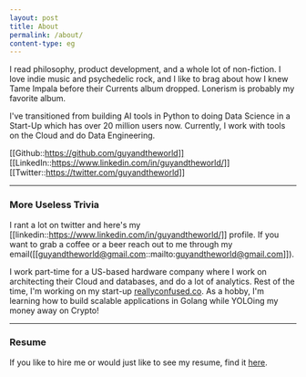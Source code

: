 ```yaml
---
layout: post
title: About
permalink: /about/
content-type: eg
---
```


I read philosophy, product development, and a whole lot of non-fiction. I love indie music and psychedelic rock, and I like to brag about how I knew Tame Impala before their Currents album dropped. Lonerism is probably my favorite album.

I've transitioned from building AI tools in Python to doing Data Science in a Start-Up which has over 20 million users now. Currently, I work with tools on the Cloud and do Data Engineering.

[[Github::https://github.com/guyandtheworld]] [[LinkedIn::https://www.linkedin.com/in/guyandtheworld/]] [[Twitter::https://twitter.com/guyandtheworld]]

---

### More Useless Trivia

I rant a lot on twitter and here's my [[linkedin::https://www.linkedin.com/in/guyandtheworld/]] profile. If you want to grab a coffee or a beer reach out to me through my email([[guyandtheworld@gmail.com::mailto:guyandtheworld@gmail.com]]).

I work part-time for a US-based hardware company where I work on architecting their Cloud and databases, and do a lot of analytics. Rest of the time, I'm working on my start-up [reallyconfused.co](https://reallyconfused.co). As a hobby, I'm learning how to build scalable applications in Golang while YOLOing my money away on Crypto!

---

### Resume

If you like to hire me or would just like to see my resume, find it [here](https://drive.google.com/file/d/1M55fJi29dG05liEIHLGCl66ZPHJtraNO/view?usp=sharing).


